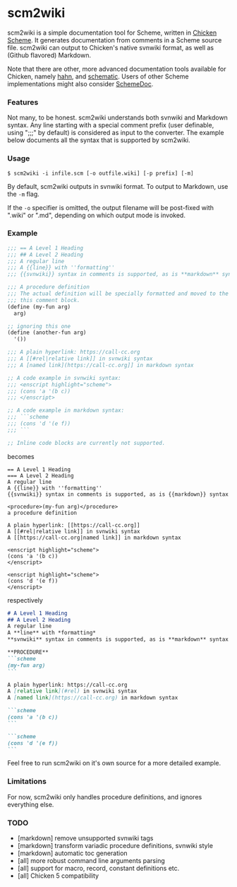 # scm2wiki

scm2wiki is a simple documentation tool for Scheme, written in [Chicken Scheme](https://call-cc.org/). It generates documentation from comments in a Scheme source file. scm2wiki can output to Chicken's native svnwiki format, as well as (Github flavored) Markdown.

Note that there are other, more advanced documentation tools available for Chicken, namely [hahn](https://wiki.call-cc.org/eggref/4/hahn), and [schematic](https://wiki.call-cc.org/eggref/4/schematic). Users of other Scheme implementations might also consider [SchemeDoc](http://people.cs.aau.dk/~normark/schemedoc/).

### Features

Not many, to be honest. scm2wiki understands both svnwiki and Markdown syntax. Any line starting with a special comment prefix (user definable, using ";;;" by default) is considered as input to the converter. The example below documents all the syntax that is supported by scm2wiki.

### Usage

`$ scm2wiki -i infile.scm [-o outfile.wiki] [-p prefix] [-m]`

By default, scm2wiki outputs in svnwiki format. To output to Markdown, use the `-m` flag.

If the `-o` specifier is omitted, the output filename will be post-fixed with ".wiki" or ".md", depending on which output mode is invoked.

### Example

````scheme
;;; == A Level 1 Heading
;;; ## A Level 2 Heading
;;; A regular line
;;; A {{line}} with ''formatting''
;;; {{svnwiki}} syntax in comments is supported, as is **markdown** syntax

;;; A procedure definition
;;; The actual definition will be specially formatted and moved to the top of
;;; this comment block.
(define (my-fun arg)
  arg)

;; ignoring this one
(define (another-fun arg)
  '())

;;; A plain hyperlink: https://call-cc.org
;;; A [[#rel|relative link]] in svnwiki syntax
;;; A [named link](https://call-cc.org]] in markdown syntax

;; A code example in svnwiki syntax:
;;; <enscript highlight="scheme">
;;; (cons 'a '(b c))
;;; </enscript>

;; A code example in markdown syntax:
;;; ```scheme
;;; (cons 'd '(e f))
;;; ```

;; Inline code blocks are currently not supported.
````

becomes

```
== A Level 1 Heading
=== A Level 2 Heading
A regular line
A {{line}} with ''formatting''
{{svnwiki}} syntax in comments is supported, as is {{markdown}} syntax

<procedure>(my-fun arg)</procedure>
a procedure definition

A plain hyperlink: [[https://call-cc.org]]
A [[#rel|relative link]] in svnwiki syntax
A [[https://call-cc.org|named link]] in markdown syntax

<enscript highlight="scheme">
(cons 'a '(b c))
</enscript>

<enscript highlight="scheme">
(cons 'd '(e f))
</enscript>
```

respectively

````markdown
# A Level 1 Heading
## A Level 2 Heading
A regular line
A **line** with *formatting*
**svnwiki** syntax in comments is supported, as is **markdown** syntax

**PROCEDURE**
```scheme
(my-fun arg)
```

A plain hyperlink: https://call-cc.org
A [relative link](#rel) in svnwiki syntax
A [named link](https://call-cc.org) in markdown syntax

```scheme
(cons 'a '(b c))
```

```scheme
(cons 'd '(e f))
```
````

Feel free to run scm2wiki on it's own source for a more detailed example.

### Limitations

For now, scm2wiki only handles procedure definitions, and ignores everything else.

### TODO

* [markdown] remove unsupported svnwiki tags
* [markdown] transform variadic procedure definitions, svnwiki style
* [markdown] automatic toc generation
* [all] more robust command line arguments parsing
* [all] support for macro, record, constant definitions etc.
* [all] Chicken 5 compatibility
